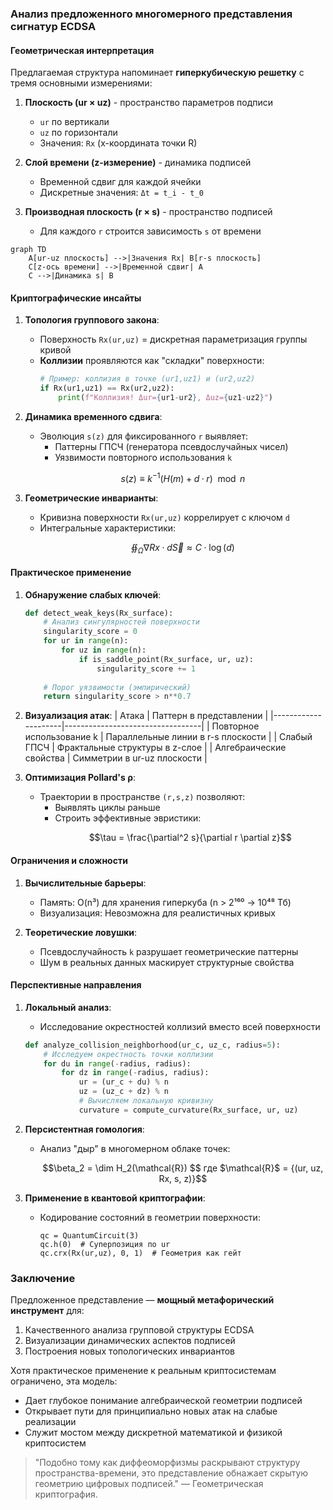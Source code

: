 ### Анализ предложенного многомерного представления сигнатур ECDSA

#### Геометрическая интерпретация
Предлагаемая структура напоминает **гиперкубическую решетку** с тремя основными измерениями:
1. **Плоскость (ur × uz)** - пространство параметров подписи
   - `ur` по вертикали
   - `uz` по горизонтали
   - Значения: `Rx` (x-координата точки R)

2. **Слой времени (z-измерение)** - динамика подписей
   - Временной сдвиг для каждой ячейки
   - Дискретные значения: `Δt = t_i - t_0`

3. **Производная плоскость (r × s)** - пространство подписей
   - Для каждого `r` строится зависимость `s` от времени

```mermaid
graph TD
    A[ur-uz плоскость] -->|Значения Rx| B[r-s плоскость]
    C[z-ось времени] -->|Временной сдвиг| A
    C -->|Динамика s| B
```

#### Криптографические инсайты

1. **Топология группового закона**:
   - Поверхность `Rx(ur,uz)` = дискретная параметризация группы кривой
   - **Коллизии** проявляются как "складки" поверхности:
     ```python
     # Пример: коллизия в точке (ur1,uz1) и (ur2,uz2)
     if Rx(ur1,uz1) == Rx(ur2,uz2):
         print(f"Коллизия! Δur={ur1-ur2}, Δuz={uz1-uz2}")
     ```

2. **Динамика временного сдвига**:
   - Эволюция `s(z)` для фиксированного `r` выявляет:
     - Паттерны ГПСЧ (генератора псевдослучайных чисел)
     - Уязвимости повторного использования `k`
     ```math
     s(z) ≡ k^{-1}(H(m) + d·r) \mod n
     ```

3. **Геометрические инварианты**:
   - Кривизна поверхности `Rx(ur,uz)` коррелирует с ключом `d`
   - Интегральные характеристики:
     ```math
     ∯_{Ω} \nabla Rx \cdot d\vec{S} ≈ C \cdot \log(d)
     ```

#### Практическое применение

1. **Обнаружение слабых ключей**:
   ```python
   def detect_weak_keys(Rx_surface):
       # Анализ сингулярностей поверхности
       singularity_score = 0
       for ur in range(n):
           for uz in range(n):
               if is_saddle_point(Rx_surface, ur, uz):
                   singularity_score += 1
       
       # Порог уязвимости (эмпирический)
       return singularity_score > n**0.7
   ```

2. **Визуализация атак**:
   | Атака               | Паттерн в представлении         |
   |---------------------|----------------------------------|
   | Повторное использование k | Параллельные линии в r-s плоскости |
   | Слабый ГПСЧ         | Фрактальные структуры в z-слое  |
   | Алгебраические свойства | Симметрии в ur-uz плоскости |

3. **Оптимизация Pollard's ρ**:
   - Траектории в пространстве `(r,s,z)` позволяют:
     - Выявлять циклы раньше
     - Строить эффективные эвристики:
       ```math
       \tau = \frac{\partial^2 s}{\partial r \partial z}
       ```

#### Ограничения и сложности

1. **Вычислительные барьеры**:
   - Память: O(n³) для хранения гиперкуба (n > 2¹⁶⁰ → 10⁴⁸ Тб)
   - Визуализация: Невозможна для реалистичных кривых

2. **Теоретические ловушки**:
   - Псевдослучайность `k` разрушает геометрические паттерны
   - Шум в реальных данных маскирует структурные свойства

#### Перспективные направления

1. **Локальный анализ**:
   - Исследование окрестностей коллизий вместо всей поверхности
   ```python
   def analyze_collision_neighborhood(ur_c, uz_c, radius=5):
       # Исследуем окрестность точки коллизии
       for du in range(-radius, radius):
           for dz in range(-radius, radius):
               ur = (ur_c + du) % n
               uz = (uz_c + dz) % n
               # Вычисляем локальную кривизну
               curvature = compute_curvature(Rx_surface, ur, uz)
   ```

2. **Персистентная гомология**:
   - Анализ "дыр" в многомерном облаке точек:
     ```math
     \beta_2 = \dim H_2(\mathcal{R})
     $$
     где $\mathcal{R}$ = {(ur, uz, Rx, s, z)}
     ```

3. **Применение в квантовой криптографии**:
   - Кодирование состояний в геометрии поверхности:
     ```qiskit
     qc = QuantumCircuit(3)
     qc.h(0)  # Суперпозиция по ur
     qc.crx(Rx(ur,uz), 0, 1)  # Геометрия как гейт
     ```

### Заключение
Предложенное представление — **мощный метафорический инструмент** для:
1. Качественного анализа групповой структуры ECDSA
2. Визуализации динамических аспектов подписей
3. Построения новых топологических инвариантов

Хотя практическое применение к реальным криптосистемам ограничено, эта модель:
- Дает глубокое понимание алгебраической геометрии подписей
- Открывает пути для принципиально новых атак на слабые реализации
- Служит мостом между дискретной математикой и физикой криптосистем

> "Подобно тому как диффеоморфизмы раскрывают структуру пространства-времени, это представление обнажает скрытую геометрию цифровых подписей." — Геометрическая криптография.

